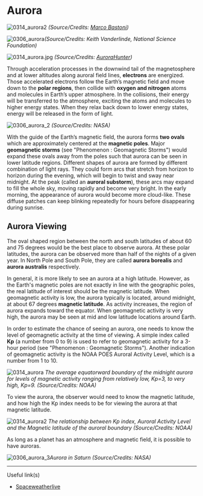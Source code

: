 # Aurora

![0314_aurora2](./static/0314_aurora2.jpeg)
*(Source/Credits: [Marco Bastoni](https://apod.nasa.gov/apod/ap180410.html))*

![0306_aurora](./static/0306_aurora.jpeg)*(Source/Credits: Keith Vanderlinde, National Science Foundation)*

![0314_aurora.jpg](./static/0314_aurora.jpeg)
*(Source/Credits: [AuroraHunter](https://www.aurorahunter.com/photos/white-satin.html))*

Through acceleration processes in the downwind tail of the magnetosphere and at lower altitudes along auroral field lines, **electrons** are energized. Those accelerated electrons follow the Earth’s magnetic field and move down to the **polar regions**, then collide with **oxygen and nitrogen** atoms and molecules in Earth’s upper atmosphere. In the collisions, their energy will be transferred to the atmosphere, exciting the atoms and molecules to higher energy states. When they relax back down to lower energy states, energy will be released in the form of light.

![0306_aurora_2](./static/0306_aurora_2.png)
*(Source/Credits: NASA)*

With the guide of the Earth’s magnetic field, the aurora forms **two ovals** which are approximately centered at the **magnetic poles**. Major **geomagnetic storms** (see "Phenomenon : Geomagnetic Storms") would expand these ovals away from the poles such that aurora can be seen in lower latitude regions. Different shapes of aurora are formed by different combination of light rays. They could form arcs that stretch from horizon to horizon during the evening, which will begin to twist and sway near midnight. At the peak (called an **auroral substorm**), these arcs may expand to fill the whole sky, moving rapidly and become very bright. In the early morning, the appearance of aurora would become more cloud-like. These diffuse patches can keep blinking repeatedly for hours before disappearing during sunrise.

## Aurora Viewing

The oval shaped region between the north and south latitudes of about 60 and 75 degrees would be the best place to observe aurora. At these polar latitudes, the aurora can be observed more than half of the nights of a given year.  In North Pole and South Pole, they are called **aurora borealis** and **aurora australis** respectively.

In general, it is more likely to see an aurora at a high latitude. However, as the Earth's magnetic poles are not exactly in line with the geographic poles, the real latitude of interest should be the magnetic latitude. When geomagnetic activity is low, the aurora typically is located, around midnight, at about 67 degrees **magnetic latitude**. As activity increases, the region of aurora expands toward the equator. When geomagnetic activity is very high, the aurora may be seen at mid and low latitude locations around Earth.

In order to estimate the chance of seeing an aurora, one needs to know the level of geomagnetic activity at the time of viewing. A simple index called **Kp** (a number from 0 to 9) is used to refer to geomagnetic activity for a 3-hour period (see "Phenomenon : Geomagnetic Storms"). Another indication of geomagnetic activity is the NOAA POES Auroral Activity Level, which is a number from 1 to 10.

![0314_aurora](./static/0314_aurora.png)
*The average equatorward boundary of the midnight aurora for levels of magnetic activity ranging from relatively low, Kp=3, to very high, Kp=9. (Source/Credits: NOAA)*

To view the aurora, the observer would need to know the magnetic latitude, and how high the Kp index needs to be for viewing the aurora at that magnetic latitude.

![0314_aurora2](./static/0314_aurora2.png)
*The relationship between Kp index, Auroral Activity Level and the Magnetic latitude of the auroral boundary (Source/Credits: NOAA)*

As long as a planet has an atmosphere and magnetic field, it is possible to have auroras.

![0306_aurora_3](./static/0306_aurora_3.jpg)*Aurora in Saturn (Source/Credits: NASA)*

---

Useful link(s)

- [Spaceweatherlive](https://spaceweatherlive.com/)